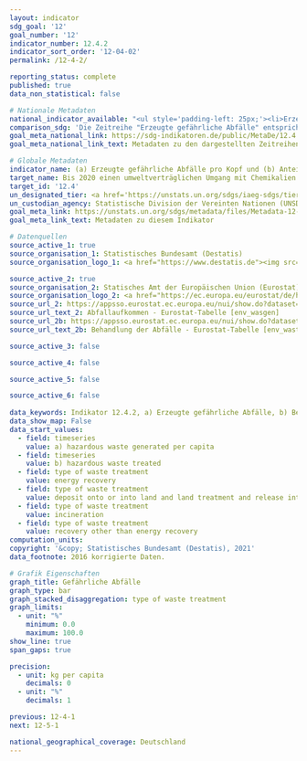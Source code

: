 ```yaml
---
layout: indicator    
sdg_goal: '12'    
goal_number: '12'    
indicator_number: 12.4.2    
indicator_sort_order: '12-04-02'    
permalink: /12-4-2/    

reporting_status: complete    
published: true    
data_non_statistical: false    

# Nationale Metadaten    
national_indicator_available: "<ul style='padding-left: 25px;'><li>Erzeugte gefährliche Abfälle</li> <li> Behandelte gefährliche Abfälle</li></ul>"    
comparison_sdg: 'Die Zeitreihe "Erzeugte gefährliche Abfälle" entspricht den globalen Metadaten. Die Zeitreihe "Behandelte gefährliche Abfälle" entspricht nicht den globalen Metadaten, bietet aber zusätzliche Informationen.'    
goal_meta_national_link: https://sdg-indikatoren.de/public/MetaDe/12.4.2.pdf    
goal_meta_national_link_text: Metadaten zu den dargestellten Zeitreihen    

# Globale Metadaten    
indicator_name: (a) Erzeugte gefährliche Abfälle pro Kopf und (b) Anteil der behandelten gefährlichen Abfälle, nach Art der Behandlung    
target_name: Bis 2020 einen umweltverträglichen Umgang mit Chemikalien und allen Abfällen während ihres gesamten Lebenszyklus in Übereinstimmung mit den vereinbarten internationalen Rahmenregelungen erreichen und ihre Freisetzung in Luft, Wasser und Boden erheblich verringern, um ihre nachteiligen Auswirkungen auf die menschliche Gesundheit und die Umwelt auf ein Mindestmaß zu beschränken    
target_id: '12.4'    
un_designated_tier: <a href='https://unstats.un.org/sdgs/iaeg-sdgs/tier-classification/' title='Klicken Sie hier um weitere Informationen zur UN-Tier-Klassifikation zu erhalten.'  target='_blank'>Tier II</a>    
un_custodian_agency: Statistische Division der Vereinten Nationen (UNSD)<br>Umweltprogramm der Vereinten Nationen (UNEP)    
goal_meta_link: https://unstats.un.org/sdgs/metadata/files/Metadata-12-04-02.pdf    
goal_meta_link_text: Metadaten zu diesem Indikator        

# Datenquellen
source_active_1: true
source_organisation_1: Statistisches Bundesamt (Destatis)
source_organisation_logo_1: <a href="https://www.destatis.de"><img src="https://g205sdgs.github.io/sdg-indicators/public/OrgImgDe/destatis.png" alt="Logo destatis" style="height:60px; width:148px"/></a>

source_active_2: true
source_organisation_2: Statisches Amt der Europäischen Union (Eurostat)
source_organisation_logo_2: <a href="https://ec.europa.eu/eurostat/de/home"><img src="https://g205sdgs.github.io/sdg-indicators/public/OrgImgDe/eurostat.png" alt="Logo eurostat" style="height:60px; width:148px"/></a>
source_url_2: https://appsso.eurostat.ec.europa.eu/nui/show.do?dataset=env_wasgen&lang=de
source_url_text_2: Abfallaufkommen - Eurostat-Tabelle [env_wasgen]
source_url_2b: https://appsso.eurostat.ec.europa.eu/nui/show.do?dataset=env_wastrt&lang=de
source_url_text_2b: Behandlung der Abfälle - Eurostat-Tabelle [env_wastrt]

source_active_3: false

source_active_4: false

source_active_5: false

source_active_6: false
    
data_keywords: Indikator 12.4.2, a) Erzeugte gefährliche Abfälle, b) Behandelte gefährliche Abfälle, Abfall, Sondermüll, Statistischen Division der UN (UNSD), Umweltprogramm der Vereinten Nationen (UNEP)    
data_show_map: False    
data_start_values: 
  - field: timeseries
    value: a) hazardous waste generated per capita
  - field: timeseries
    value: b) hazardous waste treated
  - field: type of waste treatment
    value: energy recovery
  - field: type of waste treatment
    value: deposit onto or into land and land treatment and release into water bodies
  - field: type of waste treatment
    value: incineration
  - field: type of waste treatment
    value: recovery other than energy recovery    
computation_units:     
copyright: '&copy; Statistisches Bundesamt (Destatis), 2021'    
data_footnote: 2016 korrigierte Daten.    

# Grafik Eigenschaften    
graph_title: Gefährliche Abfälle    
graph_type: bar
graph_stacked_disaggregation: type of waste treatment    
graph_limits:
  - unit: "%"
    minimum: 0.0
    maximum: 100.0
show_line: true
span_gaps: true

precision:
  - unit: kg per capita
    decimals: 0
  - unit: "%"
    decimals: 1    

previous: 12-4-1    
next: 12-5-1    

national_geographical_coverage: Deutschland    
---
```


<span></span>